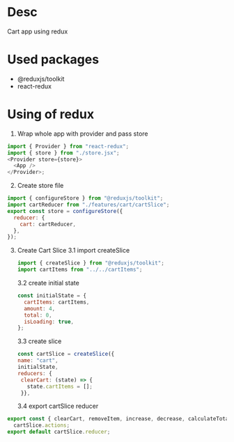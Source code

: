 # Desc

Cart app using redux

# Used packages

- @reduxjs/toolkit
- react-redux

# Using of redux

1. Wrap whole app with provider and pass store

```js
import { Provider } from "react-redux";
import { store } from "./store.jsx";
<Provider store={store}>
  <App />
</Provider>;
```

2. Create store file

```js
import { configureStore } from "@reduxjs/toolkit";
import cartReducer from "./features/cart/cartSlice";
export const store = configureStore({
  reducer: {
    cart: cartReducer,
  },
});
```

3. Create Cart Slice
   3.1 import createSlice
   ```js
   import { createSlice } from "@reduxjs/toolkit";
   import cartItems from "../../cartItems";
   ```
   3.2 create initial state
   ```js
   const initialState = {
     cartItems: cartItems,
     amount: 4,
     total: 0,
     isLoading: true,
   };
   ```
   3.3 create slice
   ```js
   const cartSlice = createSlice({
   name: "cart",
   initialState,
   reducers: {
    clearCart: (state) => {
      state.cartItems = [];
    }},
   ```
   3.4 export cartSlice reducer

```js
export const { clearCart, removeItem, increase, decrease, calculateTotals } =
  cartSlice.actions;
export default cartSlice.reducer;
```
